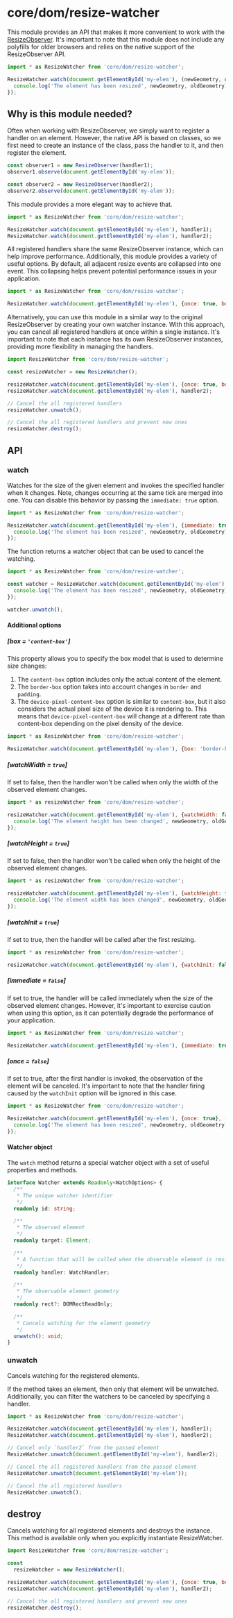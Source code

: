 # core/dom/resize-watcher

This module provides an API that makes it more convenient
to work with the [ResizeObserver](https://developer.mozilla.org/en-US/docs/Web/API/ResizeObserver).
It's important to note that this module does not include any polyfills for older browsers and
relies on the native support of the ResizeObserver API.

```js
import * as ResizeWatcher from 'core/dom/resize-watcher';

ResizeWatcher.watch(document.getElementById('my-elem'), (newGeometry, oldGeometry, watcher) => {
  console.log('The element has been resized', newGeometry, oldGeometry);
});
```

## Why is this module needed?

Often when working with ResizeObserver, we simply want to register a handler on an element.
However, the native API is based on classes, so we first need to create an instance of the class,
pass the handler to it, and then register the element.

```js
const observer1 = new ResizeObserver(handler1);
observer1.observe(document.getElementById('my-elem'));

const observer2 = new ResizeObserver(handler2);
observer2.observe(document.getElementById('my-elem'));
```

This module provides a more elegant way to achieve that.

```js
import * as ResizeWatcher from 'core/dom/resize-watcher';

ResizeWatcher.watch(document.getElementById('my-elem'), handler1);
ResizeWatcher.watch(document.getElementById('my-elem'), handler2);
```

All registered handlers share the same ResizeObserver instance, which can help improve performance.
Additionally, this module provides a variety of useful options.
By default, all adjacent resize events are collapsed into one event.
This collapsing helps prevent potential performance issues in your application.

```js
import * as ResizeWatcher from 'core/dom/resize-watcher';

ResizeWatcher.watch(document.getElementById('my-elem'), {once: true, box: 'border-box'}, handler);
```

Alternatively, you can use this module in a similar way to the original ResizeObserver
by creating your own watcher instance.
With this approach, you can cancel all registered handlers at once within a single instance.
It's important to note that each instance has its own ResizeObserver instances,
providing more flexibility in managing the handlers.

```js
import ResizeWatcher from 'core/dom/resize-watcher';

const resizeWatcher = new ResizeWatcher();

resizeWatcher.watch(document.getElementById('my-elem'), {once: true, box: 'border-box'}, handler1);
resizeWatcher.watch(document.getElementById('my-elem'), handler2);

// Cancel the all registered handlers
resizeWatcher.unwatch();

// Cancel the all registered handlers and prevent new ones
resizeWatcher.destroy();
```

## API

### watch

Watches for the size of the given element and invokes the specified handler when it changes.
Note, changes occurring at the same tick are merged into one. You can disable this behavior by passing the `immediate: true` option.

```js
import * as ResizeWatcher from 'core/dom/resize-watcher';

ResizeWatcher.watch(document.getElementById('my-elem'), {immediate: true}, (newGeometry, oldGeometry, watcher) => {
  console.log('The element has been resized', newGeometry, oldGeometry);
});
```

The function returns a watcher object that can be used to cancel the watching.

```js
import * as ResizeWatcher from 'core/dom/resize-watcher';

const watcher = ResizeWatcher.watch(document.getElementById('my-elem'), (newGeometry, oldGeometry, watcher) => {
  console.log('The element has been resized', newGeometry, oldGeometry);
});

watcher.unwatch();
```

#### Additional options

##### [box = `'content-box'`]

This property allows you to specify the box model that is used to determine size changes:

1. The `content-box` option includes only the actual content of the element.
2. The `border-box` option takes into account changes in `border` and `padding`.
3. The `device-pixel-content-box` option is similar to `content-box`,
   but it also considers the actual pixel size of the device it is rendering to.
   This means that `device-pixel-content-box` will change at a different rate than content-box depending on
   the pixel density of the device.

```js
import * as ResizeWatcher from 'core/dom/resize-watcher';

ResizeWatcher.watch(document.getElementById('my-elem'), {box: 'border-box'}, console.log);
```

##### [watchWidth = `true`]

If set to false, then the handler won't be called when only the width of the observed element changes.

```js
import * as resizeWatcher from 'core/dom/resize-watcher';

resizeWatcher.watch(document.getElementById('my-elem'), {watchWidth: false}, (newGeometry, oldGeometry) => {
  console.log('The element height has been changed', newGeometry, oldGeometry);
});
```

##### [watchHeight = `true`]

If set to false, then the handler won't be called when only the height of the observed element changes.

```js
import * as resizeWatcher from 'core/dom/resize-watcher';

resizeWatcher.watch(document.getElementById('my-elem'), {watchHeight: false}, (newGeometry, oldGeometry) => {
  console.log('The element width has been changed', newGeometry, oldGeometry);
});
```

##### [watchInit = `true`]

If set to true, then the handler will be called after the first resizing.

```js
import * as resizeWatcher from 'core/dom/resize-watcher';

resizeWatcher.watch(document.getElementById('my-elem'), {watchInit: false}, console.log);
```

##### [immediate = `false`]

If set to true, the handler will be called immediately when the size of the observed element changes.
However, it's important to exercise caution when using this option,
as it can potentially degrade the performance of your application.

```js
import * as ResizeWatcher from 'core/dom/resize-watcher';

ResizeWatcher.watch(document.getElementById('my-elem'), {immediate: true}, console.log);
```

##### [once = `false`]

If set to true, after the first handler is invoked, the observation of the element will be canceled.
It's important to note that the handler firing caused by the `watchInit` option will be ignored in this case.

```js
import * as ResizeWatcher from 'core/dom/resize-watcher';

ResizeWatcher.watch(document.getElementById('my-elem'), {once: true}, (newGeometry, oldGeometry, watcher) => {
  console.log('The element has been resized', newGeometry, oldGeometry);
});
```

#### Watcher object

The `watch` method returns a special watcher object with a set of useful properties and methods.

```typescript
interface Watcher extends Readonly<WatchOptions> {
  /**
   * The unique watcher identifier
   */
  readonly id: string;

  /**
   * The observed element
   */
  readonly target: Element;

  /**
   * A function that will be called when the observable element is resized
   */
  readonly handler: WatchHandler;

  /**
   * The observable element geometry
   */
  readonly rect?: DOMRectReadOnly;

  /**
   * Cancels watching for the element geometry
   */
  unwatch(): void;
}
```

### unwatch

Cancels watching for the registered elements.

If the method takes an element, then only that element will be unwatched.
Additionally, you can filter the watchers to be canceled by specifying a handler.

```js
import * as ResizeWatcher from 'core/dom/resize-watcher';

ResizeWatcher.watch(document.getElementById('my-elem'), handler1);
ResizeWatcher.watch(document.getElementById('my-elem'), handler2);

// Cancel only `handler2` from the passed element
ResizeWatcher.unwatch(document.getElementById('my-elem'), handler2);

// Cancel the all registered handlers from the passed element
ResizeWatcher.unwatch(document.getElementById('my-elem'));

// Cancel the all registered handlers
ResizeWatcher.unwatch();
```

## destroy

Cancels watching for all registered elements and destroys the instance.
This method is available only when you explicitly instantiate ResizeWatcher.

```js
import ResizeWatcher from 'core/dom/resize-watcher';

const
  resizeWatcher = new ResizeWatcher();

resizeWatcher.watch(document.getElementById('my-elem'), {once: true, box: 'border-box'}, handler1);
resizeWatcher.watch(document.getElementById('my-elem'), handler2);

// Cancel the all registered handlers and prevent new ones
resizeWatcher.destroy();
```
